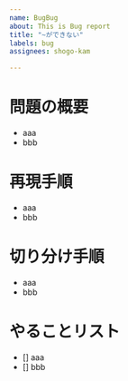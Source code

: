 ```yaml
---
name: BugBug
about: This is Bug report
title: "~ができない"
labels: bug
assignees: shogo-kam

---
```


# 問題の概要
- aaa
- bbb

# 再現手順
- aaa
- bbb

# 切り分け手順
- aaa
- bbb

# やることリスト
- [] aaa
- [] bbb
